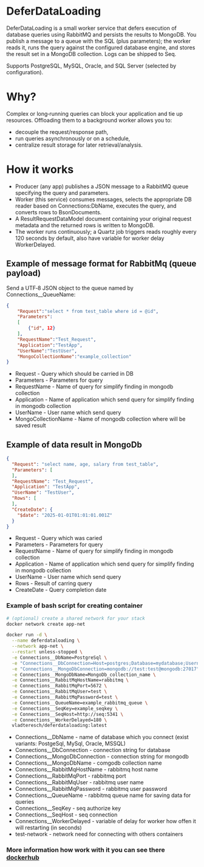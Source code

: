 # DeferDataLoading

DeferDataLoading is a small worker service that defers execution of database queries using RabbitMQ and persists the results to MongoDB. You publish a message to a queue with the SQL (plus parameters); the worker reads it, runs the query against the configured database engine, and stores the result set in a MongoDB collection. Logs can be shipped to Seq.

Supports PostgreSQL, MySQL, Oracle, and SQL Server (selected by configuration).

# Why?
Complex or long‑running queries can block your application and tie up resources. Offloading them to a background worker allows you to:
- decouple the request/response path,
- run queries asynchronously or on a schedule,
- centralize result storage for later retrieval/analysis.

# How it works
- Producer (any app) publishes a JSON message to a RabbitMQ queue specifying the query and parameters.
- Worker (this service) consumes messages, selects the appropriate DB reader based on Connections:DbName, executes the query, and converts rows to BsonDocuments.
- A ResultRequestDataModel document containing your original request metadata and the returned rows is written to MongoDB.
- The worker runs continuously; a Quartz job triggers reads roughly every 120 seconds by default, also have variable for worker delay WorkerDelayed.

## Example of message format for RabbitMq (queue payload)
Send a UTF‑8 JSON object to the queue named by Connections__QueueName:
``` json
{
	"Request":"select * from test_table where id = @id", 
	"Parameters":
	[
		{"id", 12}
	],
	"RequestName":"Test_Request",
	"Application":"TestApp",
	"UserName":"TestUser",
	"MongoCollectionName":"example_collection"
}
```
- Request - Query which should be carried in DB
- Parameters - Parameters for query
- RequestName - Name of query for simplify finding in mongodb collection
- Application - Name of application which send query for simplify finding in mongodb collection
- UserName - User name which send query
- MongoCollectionName - Name of mongodb collection where will be saved result

## Example of data result in MongoDb
``` json
{
  "Request": "select name, age, salary from test_table",
  "Parameters": [
  ],
  "RequestName": "Test_Request",
  "Application": "TestApp",
  "UserName": "TestUser",
  "Rows": [
  ],
  "CreateDate": {
    "$date": "2025-01-01T01:01:01.001Z"
  }
}
```
- Request - Query which was caried
- Parameters - Parameters for query
- RequestName - Name of query for simplify finding in mongodb collection
- Application - Name of application which send query for simplify finding in mongodb collection
- UserName - User name which send query
- Rows - Result of carring query
- CreateDate - Query completion date

### Example of bash script for creating container

``` bash
# (optional) create a shared network for your stack
docker network create app-net

docker run -d \
  --name deferdataloading \
  --network app-net \
  --restart unless-stopped \
  -e Connections__DbName=PostgreSql \
  -e "Connections__DbConnection=Host=postgres;Database=mydatabase;Username=test_user;Password=test_password" \
  -e "Connections__MongoDbConnection=mongodb://test:test@mongodb:27017" \
  -e Connections__MongoDbName=MongoDb_collection_name \
  -e Connections__RabbitMqHostName=rabbitmq \
  -e Connections__RabbitMqPort=5672 \
  -e Connections__RabbitMqUser=test \
  -e Connections__RabbitMqPassword=test \
  -e Connections__QueueName=example_rabbitmq_queue \
  -e Connections__SeqKey=example_seqkey \
  -e Connections__SeqHost=http://seq:5341 \
  -e Connections__WorkerDelayed=180 \
  vladteresch/deferdataloading:latest
```

- Connections__DbName - name of database which you connect (exist variants: PostgeSql, MySql, Oracle, MSSQL)
- Connections__DbConnection - connection string for database
- Connections__MongoDbConnection - connection string for mongodb
- Connections__MongoDbName - comgodb collection name
- Connections__RabbitMqHostName - rabbitmq host name
- Connections__RabbitMqPort - rabbitmq port
- Connections__RabbitMqUser - rabbitmq user name
- Connections__RabbitMqPassword - rabbitmq user password
- Connections__QueueName - rabbitmq queue name for saving data for queries
- Connections__SeqKey - seq authorize key
- Connections__SeqHost - seq connection
- Connections__WorkerDelayed - variable of delay for worker how offen it will restarting (in seconds)
- test-network - network need for connecting with others containers

### More information how work with it you can see there [dockerhub](https://hub.docker.com/r/vladteresch/deferdataloading) 



